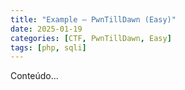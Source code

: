 ```yaml
---
title: "Example — PwnTillDawn (Easy)"
date: 2025-01-19
categories: [CTF, PwnTillDawn, Easy]
tags: [php, sqli]
---
```

Conteúdo...
